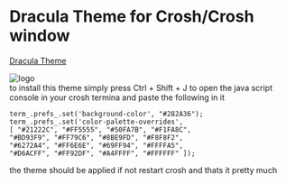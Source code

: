 # Dracula Theme for Crosh/Crosh window

[Dracula Theme](https://draculatheme.com)

![logo](https://i.imgur.com/JL51rlX.png) <br />
to install this theme simply press Ctrl + Shift + J to open the java script console in your crosh termina
and paste the following in it
```term_.prefs_.set('foreground-color', "#F8F8F2");
term_.prefs_.set('background-color', "#282A36");
term_.prefs_.set('color-palette-overrides',
[ "#21222C", "#FF5555", "#50FA7B", "#F1FA8C", 
"#BD93F9", "#FF79C6", "#8BE9FD", "#F8F8F2",
"#6272A4", "#FF6E6E", "#69FF94", "#FFFFA5",
"#D6ACFF", "#FF92DF", "#A4FFFF", "#FFFFFF" ]);
``` 
the theme should be applied if not restart crosh and thats it pretty much 
